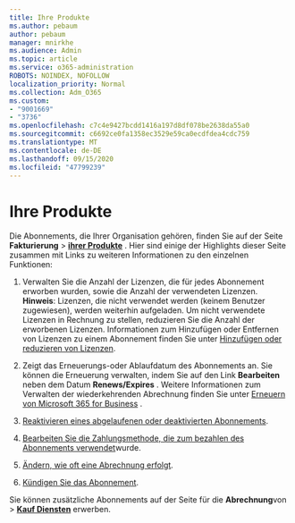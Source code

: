 ```yaml
---
title: Ihre Produkte
ms.author: pebaum
author: pebaum
manager: mnirkhe
ms.audience: Admin
ms.topic: article
ms.service: o365-administration
ROBOTS: NOINDEX, NOFOLLOW
localization_priority: Normal
ms.collection: Adm_O365
ms.custom:
- "9001669"
- "3736"
ms.openlocfilehash: c7c4e9427bcdd1416a197d8df078be2638da55a0
ms.sourcegitcommit: c6692ce0fa1358ec3529e59ca0ecdfdea4cdc759
ms.translationtype: MT
ms.contentlocale: de-DE
ms.lasthandoff: 09/15/2020
ms.locfileid: "47799239"
---
```

# <a name="your-products"></a>Ihre Produkte

Die Abonnements, die Ihrer Organisation gehören, finden Sie auf der Seite **Fakturierung**  >  **[ihrer Produkte](https://go.microsoft.com/fwlink/p/?linkid=842054)** . Hier sind einige der Highlights dieser Seite zusammen mit Links zu weiteren Informationen zu den einzelnen Funktionen:

1. Verwalten Sie die Anzahl der Lizenzen, die für jedes Abonnement erworben wurden, sowie die Anzahl der verwendeten Lizenzen.  **Hinweis**: Lizenzen, die nicht verwendet werden (keinem Benutzer zugewiesen), werden weiterhin aufgeladen.  Um nicht verwendete Lizenzen in Rechnung zu stellen, reduzieren Sie die Anzahl der erworbenen Lizenzen. Informationen zum Hinzufügen oder Entfernen von Lizenzen zu einem Abonnement finden Sie unter [Hinzufügen oder reduzieren von Lizenzen](https://docs.microsoft.com/alchemyinsights/how-to-add-or-reduce-licenses).

2. Zeigt das Erneuerungs-oder Ablaufdatum des Abonnements an.  Sie können die Erneuerung verwalten, indem Sie auf den Link **Bearbeiten** neben dem Datum **Renews/Expires** .  Weitere Informationen zum Verwalten der wiederkehrenden Abrechnung finden Sie unter [Erneuern von Microsoft 365 for Business](https://go.microsoft.com/fwlink/?linkid=2119216) .

3. [Reaktivieren eines abgelaufenen oder deaktivierten Abonnements](https://go.microsoft.com/fwlink/?linkid=2117519).

4. [Bearbeiten Sie die Zahlungsmethode, die zum bezahlen des Abonnements verwendet](https://go.microsoft.com/fwlink/?linkid=2117167)wurde.

5. [Ändern, wie oft eine Abrechnung erfolgt](https://go.microsoft.com/fwlink/?linkid=2119112).

6. [Kündigen Sie das Abonnement](https://go.microsoft.com/fwlink/?linkid=2119113).

Sie können zusätzliche Abonnements auf der Seite für die **Abrechnung**von  >  [**Kauf Diensten**](https://go.microsoft.com/fwlink/p/?linkid=868433) erwerben.
